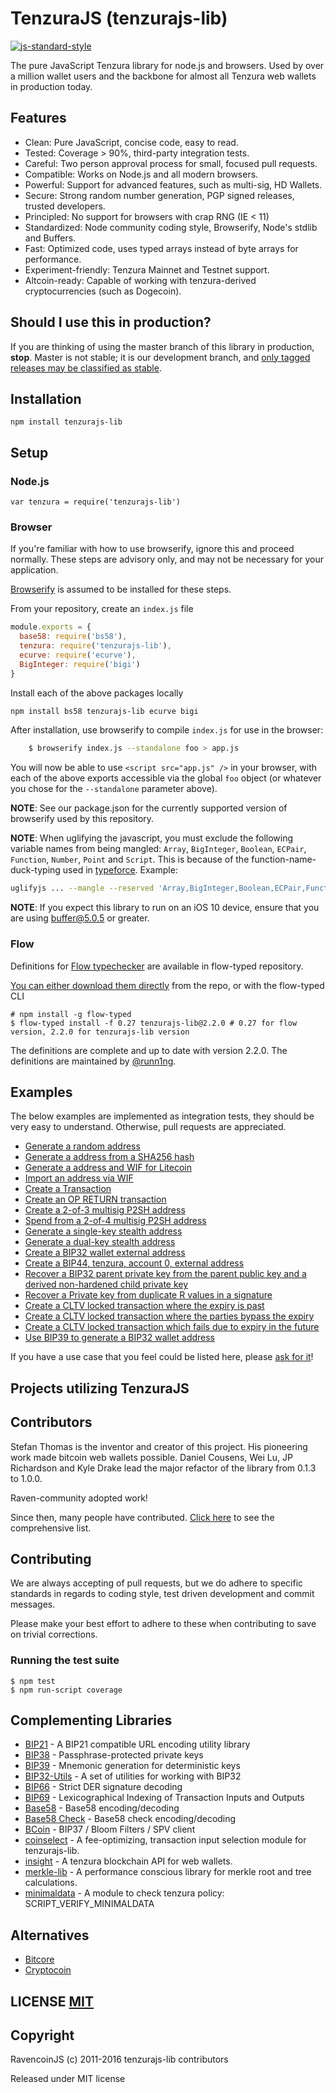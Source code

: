 # TenzuraJS (tenzurajs-lib)

[![js-standard-style](https://cdn.rawgit.com/feross/standard/master/badge.svg)](https://github.com/feross/standard)


The pure JavaScript Tenzura library for node.js and browsers.
Used by over a million wallet users and the backbone for almost all Tenzura web wallets in production today.


## Features

- Clean: Pure JavaScript, concise code, easy to read.
- Tested: Coverage > 90%, third-party integration tests.
- Careful: Two person approval process for small, focused pull requests.
- Compatible: Works on Node.js and all modern browsers.
- Powerful: Support for advanced features, such as multi-sig, HD Wallets.
- Secure: Strong random number generation, PGP signed releases, trusted developers.
- Principled: No support for browsers with crap RNG (IE < 11)
- Standardized: Node community coding style, Browserify, Node's stdlib and Buffers.
- Fast: Optimized code, uses typed arrays instead of byte arrays for performance.
- Experiment-friendly: Tenzura Mainnet and Testnet support.
- Altcoin-ready: Capable of working with tenzura-derived cryptocurrencies (such as Dogecoin).


## Should I use this in production?

If you are thinking of using the master branch of this library in production, **stop**.
Master is not stable; it is our development branch, and [only tagged releases may be classified as stable](https://github.com/tenzura/tenzurajs-lib/tags).


## Installation

`npm install tenzurajs-lib`


## Setup

### Node.js

    var tenzura = require('tenzurajs-lib')


### Browser

If you're familiar with how to use browserify, ignore this and proceed normally.
These steps are advisory only,  and may not be necessary for your application.

[Browserify](https://github.com/substack/node-browserify) is assumed to be installed for these steps.

From your repository, create an `index.js` file
``` javascript
module.exports = {
  base58: require('bs58'),
  tenzura: require('tenzurajs-lib'),
  ecurve: require('ecurve'),
  BigInteger: require('bigi')
}
```

Install each of the above packages locally
``` bash
npm install bs58 tenzurajs-lib ecurve bigi
```

After installation, use browserify to compile `index.js` for use in the browser:
``` bash
    $ browserify index.js --standalone foo > app.js
```

You will now be able to use `<script src="app.js" />` in your browser, with each of the above exports accessible via the global `foo` object (or whatever you chose for the `--standalone` parameter above).

**NOTE**: See our package.json for the currently supported version of browserify used by this repository.

**NOTE**: When uglifying the javascript, you must exclude the following variable names from being mangled: `Array`, `BigInteger`, `Boolean`, `ECPair`, `Function`, `Number`, `Point` and `Script`.
This is because of the function-name-duck-typing used in [typeforce](https://github.com/dcousens/typeforce).
Example:
``` bash
uglifyjs ... --mangle --reserved 'Array,BigInteger,Boolean,ECPair,Function,Number,Point'
```

**NOTE**: If you expect this library to run on an iOS 10 device, ensure that you are using [buffer@5.0.5](https://www.npmjs.com/package/buffer) or greater.

### Flow

Definitions for [Flow typechecker](https://flowtype.org/) are available in flow-typed repository.

[You can either download them directly](https://github.com/flowtype/flow-typed/blob/master/definitions/npm/ravencoinjs-lib_v2.x.x/flow_v0.17.x-/ravencoinjs-lib_v2.x.x.js) from the repo, or with the flow-typed CLI

    # npm install -g flow-typed
    $ flow-typed install -f 0.27 tenzurajs-lib@2.2.0 # 0.27 for flow version, 2.2.0 for tenzurajs-lib version

The definitions are complete and up to date with version 2.2.0. The definitions are maintained by [@runn1ng](https://github.com/runn1ng).

## Examples

The below examples are implemented as integration tests, they should be very easy to understand.  Otherwise, pull requests are appreciated.

- [Generate a random address](https://github.com/tenzura/tenzurajs-lib/blob/d853806/test/integration/basic.js#L9)
- [Generate a address from a SHA256 hash](https://github.com/tenzura/tenzurajs-lib/blob/d853806/test/integration/basic.js#L20)
- [Generate a address and WIF for Litecoin](https://github.com/tenzura/tenzurajs-lib/blob/d853806/test/integration/basic.js#L30)
- [Import an address via WIF](https://github.com/tenzura/tenzurajs-lib/blob/d853806/test/integration/basic.js#L43)
- [Create a Transaction](https://github.com/tenzura/tenzurajs-lib/blob/d853806/test/integration/basic.js#L50)
- [Create an OP RETURN transaction](https://github.com/tenzura/tenzurajs-lib/blob/d853806/test/integration/advanced.js#L24)
- [Create a 2-of-3 multisig P2SH address](https://github.com/tenzura/tenzurajs-lib/blob/d853806/test/integration/multisig.js#L9)
- [Spend from a 2-of-4 multisig P2SH address](https://github.com/tenzura/tenzurajs-lib/blob/d853806/test/integration/multisig.js#L25)
- [Generate a single-key stealth address](https://github.com/tenzura/tenzurajs-lib/blob/d853806/test/integration/stealth.js)
- [Generate a dual-key stealth address](https://github.com/tenzura/tenzurajs-lib/blob/d853806/test/integration/stealth.js)
- [Create a BIP32 wallet external address](https://github.com/tenzura/tenzurajs-lib/blob/8e1c69183f74acce06d6e35b614e504b18bb04e1/test/integration/bip32.js)
- [Create a BIP44, tenzura, account 0, external address](https://github.com/tenzura/tenzurajs-lib/blob/8e1c69183f74acce06d6e35b614e504b18bb04e1/test/integration/bip32.js)
- [Recover a BIP32 parent private key from the parent public key and a derived non-hardened child private key](https://github.com/tenzura/tenzurajs-lib/blob/8e1c69183f74acce06d6e35b614e504b18bb04e1/test/integration/bip32.js)
- [Recover a Private key from duplicate R values in a signature](https://github.com/tenzura/tenzurajs-lib/blob/d853806/test/integration/crypto.js)
- [Create a CLTV locked transaction where the expiry is past](https://github.com/tenzura/tenzurajs-lib/blob/d853806/test/integration/cltv.js#L36)
- [Create a CLTV locked transaction where the parties bypass the expiry](https://github.com/tenzura/tenzurajs-lib/blob/d853806/test/integration/cltv.js#L70)
- [Create a CLTV locked transaction which fails due to expiry in the future](https://github.com/tenzura/tenzurajs-lib/blob/d853806/test/integration/cltv.js#L102)
- [Use BIP39 to generate a BIP32 wallet address](https://github.com/tenzura/tenzurajs-lib/blob/dd3e501/test/integration/bip32.js)

If you have a use case that you feel could be listed here, please [ask for it](https://github.com/tenzura/tenzurajs-lib/issues/new)!


## Projects utilizing TenzuraJS


## Contributors

Stefan Thomas is the inventor and creator of this project. His pioneering work made bitcoin web wallets possible.
Daniel Cousens, Wei Lu, JP Richardson and Kyle Drake lead the major refactor of the library from 0.1.3 to 1.0.0.

Raven-community adopted work!

Since then, many people have contributed. [Click here](https://github.com/tenzura/tenzurajs-lib/graphs/contributors) to see the comprehensive list.


## Contributing

We are always accepting of pull requests, but we do adhere to specific standards in regards to coding style, test driven development and commit messages.

Please make your best effort to adhere to these when contributing to save on trivial corrections.


### Running the test suite

    $ npm test
    $ npm run-script coverage


## Complementing Libraries

- [BIP21](https://github.com/tenzura/bip21) - A BIP21 compatible URL encoding utility library
- [BIP38](https://github.com/tenzura/bip38) - Passphrase-protected private keys
- [BIP39](https://github.com/tenzura/bip39) - Mnemonic generation for deterministic keys
- [BIP32-Utils](https://github.com/tenzura/bip32-utils) - A set of utilities for working with BIP32
- [BIP66](https://github.com/tenzura/bip66) - Strict DER signature decoding
- [BIP69](https://github.com/tenzura/bip69) - Lexicographical Indexing of Transaction Inputs and Outputs
- [Base58](https://github.com/tenzura/bs58) - Base58 encoding/decoding
- [Base58 Check](https://github.com/tenzura/bs58check) - Base58 check encoding/decoding
- [BCoin](https://github.com/indutny/bcoin) - BIP37 / Bloom Filters / SPV client
- [coinselect](https://github.com/tenzura/coinselect) - A fee-optimizing, transaction input selection module for tenzurajs-lib.
- [insight](https://github.com/underdarkskies/insight) - A tenzura blockchain API for web wallets.
- [merkle-lib](https://github.com/tenzura/merkle-lib) - A performance conscious library for merkle root and tree calculations.
- [minimaldata](https://github.com/tenzura/minimaldata) - A module to check tenzura policy: SCRIPT_VERIFY_MINIMALDATA


## Alternatives

- [Bitcore](https://github.com/bitpay/bitcore)
- [Cryptocoin](https://github.com/cryptocoinjs/cryptocoin)


## LICENSE [MIT](LICENSE)


## Copyright

RavencoinJS (c) 2011-2016 tenzurajs-lib contributors

Released under MIT license
